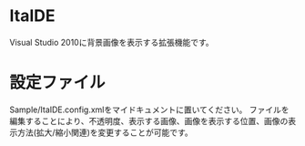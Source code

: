 # ItaIDE
Visual Studio 2010に背景画像を表示する拡張機能です。
# 設定ファイル
Sample/ItaIDE.config.xmlをマイドキュメントに置いてください。
ファイルを編集することにより、不透明度、表示する画像、画像を表示する位置、画像の表示方法(拡大/縮小関連)を変更することが可能です。
